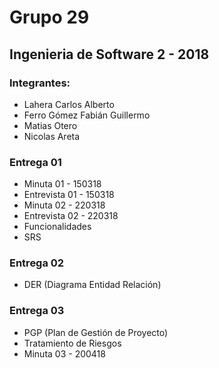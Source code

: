 # Grupo 29

## Ingenieria de Software 2 - 2018

### Integrantes:

* Lahera Carlos Alberto
* Ferro Gómez Fabián Guillermo
* Matias Otero
* Nicolas Areta

### Entrega 01

* Minuta 01 - 150318
* Entrevista 01 - 150318
* Minuta 02 - 220318
* Entrevista 02 - 220318
* Funcionalidades
* SRS

### Entrega 02

* DER (Diagrama Entidad Relación)

### Entrega 03

* PGP (Plan de Gestión de Proyecto)
* Tratamiento de Riesgos
* Minuta 03 - 200418
